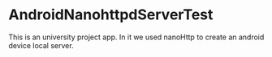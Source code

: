 # AndroidNanohttpdServerTest

This is an  university project app. In it we used nanoHttp to create an android device local server.
